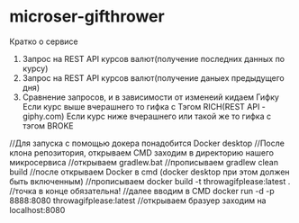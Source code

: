 # microser-gifthrower

Кратко о сервисе
1. Запрос на REST API курсов валют(получение последних данных по курсу)
2. Запрос на REST API курсов валют(получение даныех предыдущего дня)
3. Сравнение запросов, и в зависимости от изменеий кидаем Гифку
Если курс выше вчерашнего то гифка с Тэгом RICH(REST API - giphy.com) 
Если курс ниже вчерашнего или такой же то гифка с тэгом BROKE


//Для запуска с помощью докера понадобится Docker desktop
//После клона репозитория, открываем CMD заходим в директорию нашего микросервиса
//открываем gradlew.bat
//прописываем gradlew clean build
//после открываем Docker в cmd (docker desktop при этом должен быть включенным)
//прописываем docker build -t throwagifplease:latest .  //точка в конце обязательна! 
//далее вводим в CMD docker run -d -p 8888:8080 throwagifplease:latest
//открываем бразуер заходим на localhost:8080
